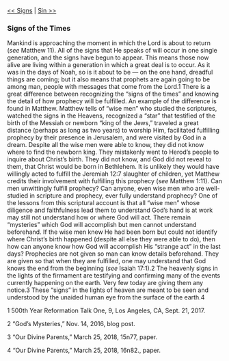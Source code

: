 [<< Signs](Signs)  |  [Sin >>](Sin)

### Signs of the Times
Mankind is approaching the moment in which the Lord is about to return (*see* Matthew 11). All of the signs that He speaks of will occur in one single generation, and the signs have begun to appear. This means those now alive are living within a generation in which a great deal is to occur. As it was in the days of Noah, so is it about to be — on the one hand, dreadful things are coming; but it also means that prophets are again going to be among man, people with messages that come from the Lord.1 There is a great difference between recognizing the “signs of the times” and knowing the detail of how prophecy will be fulfilled. An example of the difference is found in Matthew. Matthew tells of “wise men” who studied the scriptures, watched the signs in the Heavens, recognized a “star” that testified of the birth of the Messiah or newborn “king of the Jews,” traveled a great distance (perhaps as long as two years) to worship Him, facilitated fulfilling prophecy by their presence in Jerusalem, and were visited by God in a dream. Despite all the wise men were able to know, they did not know where to find the newborn king. They mistakenly went to Herod’s people to inquire about Christ’s birth. They did not know, and God did not reveal to them, that Christ would be born in Bethlehem. It is unlikely they would have willingly acted to fulfill the Jeremiah 12:7 slaughter of children, yet Matthew credits their involvement with fulfilling this prophecy (*see* Matthew 1:11). Can men unwittingly fulfill prophecy? Can anyone, even wise men who are well-studied in scripture and prophecy, ever fully understand prophecy? One of the lessons from this scriptural account is that all “wise men” whose diligence and faithfulness lead them to understand God’s hand is at work may still not understand how or where God will act. There remain “mysteries” which God will accomplish but men cannot understand beforehand. If the wise men knew He had been born but could not identify where Christ’s birth happened (despite all else they were able to do), then how can anyone know how God will accomplish His “strange act” in the last days? Prophecies are not given so man can know details beforehand. They are given so that when they are fulfilled, one may understand that God knows the end from the beginning (*see* Isaiah 17:1).2 The heavenly signs in the lights of the firmament are testifying and confirming many of the events currently happening on the earth. Very few today are giving them any notice.3 These “signs” in the lights of heaven are meant to be seen and understood by the unaided human eye from the surface of the earth.4



1 500th Year Reformation Talk One, 9, Los Angeles, CA, Sept. 21, 2017.


2 “God’s Mysteries,” Nov. 14, 2016, blog post.


3 “Our Divine Parents,” March 25, 2018, 15n77, paper.


4 “Our Divine Parents,” March 25, 2018, 16n82., paper.